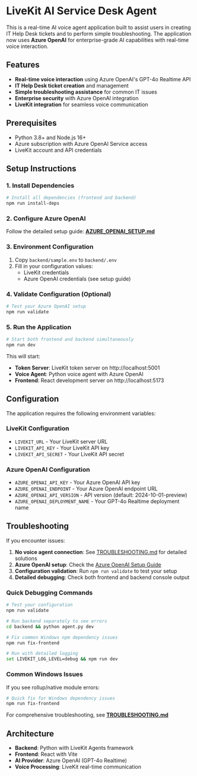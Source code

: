 # LiveKit AI Service Desk Agent

This is a real-time AI voice agent application built to assist users in creating IT Help Desk tickets and to perform simple troubleshooting. The application now uses **Azure OpenAI** for enterprise-grade AI capabilities with real-time voice interaction.

## Features

- **Real-time voice interaction** using Azure OpenAI's GPT-4o Realtime API
- **IT Help Desk ticket creation** and management
- **Simple troubleshooting assistance** for common IT issues
- **Enterprise security** with Azure OpenAI integration
- **LiveKit integration** for seamless voice communication

## Prerequisites

- Python 3.8+ and Node.js 16+
- Azure subscription with Azure OpenAI Service access
- LiveKit account and API credentials

## Setup Instructions

### 1. Install Dependencies
```bash
# Install all dependencies (frontend and backend)
npm run install-deps
```

### 2. Configure Azure OpenAI
Follow the detailed setup guide: **[AZURE_OPENAI_SETUP.md](./AZURE_OPENAI_SETUP.md)**

### 3. Environment Configuration
1. Copy `backend/sample.env` to `backend/.env`
2. Fill in your configuration values:
   - LiveKit credentials
   - Azure OpenAI credentials (see setup guide)

### 4. Validate Configuration (Optional)
```bash
# Test your Azure OpenAI setup
npm run validate
```

### 5. Run the Application
```bash
# Start both frontend and backend simultaneously
npm run dev
```

This will start:
- **Token Server**: LiveKit token server on http://localhost:5001
- **Voice Agent**: Python voice agent with Azure OpenAI
- **Frontend**: React development server on http://localhost:5173

## Configuration

The application requires the following environment variables:

### LiveKit Configuration
- `LIVEKIT_URL` - Your LiveKit server URL
- `LIVEKIT_API_KEY` - Your LiveKit API key
- `LIVEKIT_API_SECRET` - Your LiveKit API secret

### Azure OpenAI Configuration
- `AZURE_OPENAI_API_KEY` - Your Azure OpenAI API key
- `AZURE_OPENAI_ENDPOINT` - Your Azure OpenAI endpoint URL
- `AZURE_OPENAI_API_VERSION` - API version (default: 2024-10-01-preview)
- `AZURE_OPENAI_DEPLOYMENT_NAME` - Your GPT-4o Realtime deployment name

## Troubleshooting

If you encounter issues:
1. **No voice agent connection**: See [TROUBLESHOOTING.md](./TROUBLESHOOTING.md) for detailed solutions
2. **Azure OpenAI setup**: Check the [Azure OpenAI Setup Guide](./AZURE_OPENAI_SETUP.md)
3. **Configuration validation**: Run `npm run validate` to test your setup
4. **Detailed debugging**: Check both frontend and backend console output

### Quick Debugging Commands
```bash
# Test your configuration
npm run validate

# Run backend separately to see errors
cd backend && python agent.py dev

# Fix common Windows npm dependency issues
npm run fix-frontend

# Run with detailed logging
set LIVEKIT_LOG_LEVEL=debug && npm run dev
```

### Common Windows Issues
If you see rollup/native module errors:
```bash
# Quick fix for Windows dependency issues
npm run fix-frontend
```

For comprehensive troubleshooting, see **[TROUBLESHOOTING.md](./TROUBLESHOOTING.md)**

## Architecture

- **Backend**: Python with LiveKit Agents framework
- **Frontend**: React with Vite
- **AI Provider**: Azure OpenAI (GPT-4o Realtime)
- **Voice Processing**: LiveKit real-time communication
